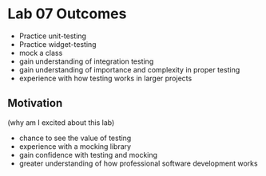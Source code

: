 # Lab 07 Outcomes

- Practice unit-testing
- Practice widget-testing
- mock a class
- gain understanding of integration testing
- gain understanding of importance and complexity in proper testing
- experience with how testing works in larger projects

## Motivation

(why am I excited about this lab)

- chance to see the value of testing
- experience with a mocking library
- gain confidence with testing and mocking
- greater understanding of how professional software development works
